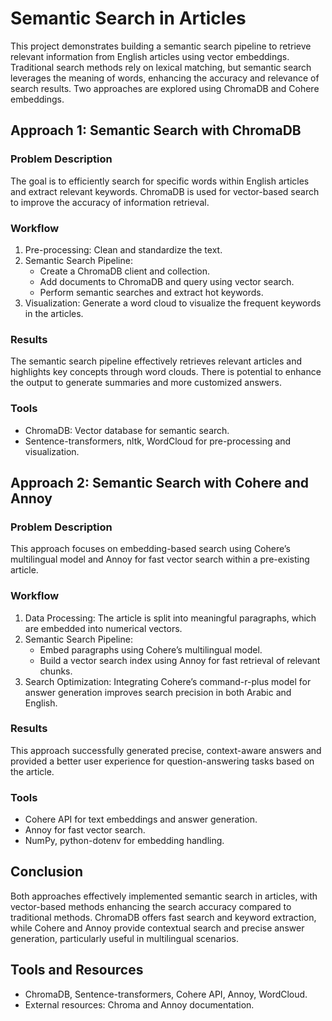# Semantic Search in Articles

This project demonstrates building a semantic search pipeline to retrieve relevant information from English articles using vector embeddings. Traditional search methods rely on lexical matching, but semantic search leverages the meaning of words, enhancing the accuracy and relevance of search results. Two approaches are explored using ChromaDB and Cohere embeddings.

## Approach 1: Semantic Search with ChromaDB
### Problem Description
The goal is to efficiently search for specific words within English articles and extract relevant keywords. ChromaDB is used for vector-based search to improve the accuracy of information retrieval.
### Workflow
1. Pre-processing: Clean and standardize the text.
2. Semantic Search Pipeline:
    - Create a ChromaDB client and collection.
    - Add documents to ChromaDB and query using vector search.
    - Perform semantic searches and extract hot keywords.
3. Visualization: Generate a word cloud to visualize the frequent keywords in the articles.

### Results
The semantic search pipeline effectively retrieves relevant articles and highlights key concepts through word clouds. There is potential to enhance the output to generate summaries and more customized answers.
### Tools
- ChromaDB: Vector database for semantic search.
- Sentence-transformers, nltk, WordCloud for pre-processing and visualization.

## Approach 2: Semantic Search with Cohere and Annoy
### Problem Description
This approach focuses on embedding-based search using Cohere’s multilingual model and Annoy for fast vector search within a pre-existing article.
### Workflow
1. Data Processing: The article is split into meaningful paragraphs, which are embedded into numerical vectors.
2. Semantic Search Pipeline:
    - Embed paragraphs using Cohere’s multilingual model.
    - Build a vector search index using Annoy for fast retrieval of relevant chunks.
3. Search Optimization: Integrating Cohere’s command-r-plus model for answer generation improves search precision in both Arabic and English.
### Results
This approach successfully generated precise, context-aware answers and provided a better user experience for question-answering tasks based on the article.
### Tools
- Cohere API for text embeddings and answer generation.
- Annoy for fast vector search.
- NumPy, python-dotenv for embedding handling.

## Conclusion
Both approaches effectively implemented semantic search in articles, with vector-based methods enhancing the search accuracy compared to traditional methods. ChromaDB offers fast search and keyword extraction, while Cohere and Annoy provide contextual search and precise answer generation, particularly useful in multilingual scenarios.
## Tools and Resources
- ChromaDB, Sentence-transformers, Cohere API, Annoy, WordCloud.
- External resources: Chroma and Annoy documentation.
